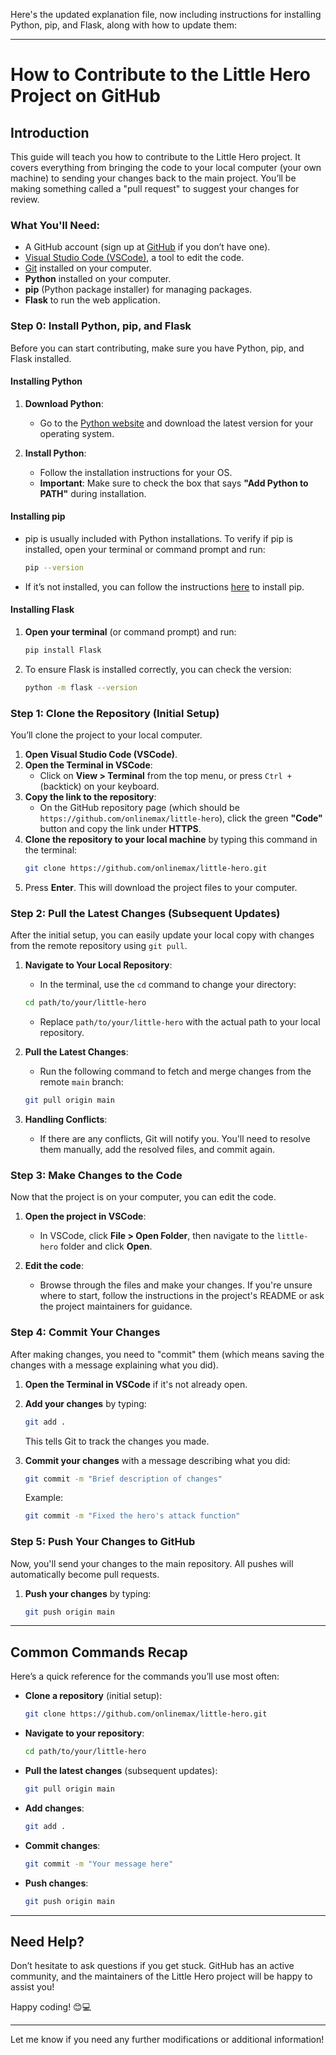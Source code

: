 Here's the updated explanation file, now including instructions for installing Python, pip, and Flask, along with how to update them:

---

# How to Contribute to the Little Hero Project on GitHub

## Introduction
This guide will teach you how to contribute to the Little Hero project. It covers everything from bringing the code to your local computer (your own machine) to sending your changes back to the main project. You’ll be making something called a "pull request" to suggest your changes for review.

### What You'll Need:
- A GitHub account (sign up at [GitHub](https://github.com) if you don’t have one).
- [Visual Studio Code (VSCode)](https://code.visualstudio.com/), a tool to edit the code.
- [Git](https://git-scm.com/) installed on your computer.
- **Python** installed on your computer.
- **pip** (Python package installer) for managing packages.
- **Flask** to run the web application.

### Step 0: Install Python, pip, and Flask
Before you can start contributing, make sure you have Python, pip, and Flask installed.

#### Installing Python
1. **Download Python**:
   - Go to the [Python website](https://www.python.org/downloads/) and download the latest version for your operating system.

2. **Install Python**:
   - Follow the installation instructions for your OS.
   - **Important**: Make sure to check the box that says **"Add Python to PATH"** during installation.

#### Installing pip
- pip is usually included with Python installations. To verify if pip is installed, open your terminal or command prompt and run:
  ```bash
  pip --version
  ```
- If it’s not installed, you can follow the instructions [here](https://pip.pypa.io/en/stable/installation/) to install pip.

#### Installing Flask
1. **Open your terminal** (or command prompt) and run:
   ```bash
   pip install Flask
   ```

2. To ensure Flask is installed correctly, you can check the version:
   ```bash
   python -m flask --version
   ```

### Step 1: Clone the Repository (Initial Setup)
You’ll clone the project to your local computer.

1. **Open Visual Studio Code (VSCode)**.
2. **Open the Terminal in VSCode**:
   - Click on **View > Terminal** from the top menu, or press `Ctrl + ` (backtick) on your keyboard.
3. **Copy the link to the repository**:
   - On the GitHub repository page (which should be `https://github.com/onlinemax/little-hero`), click the green **"Code"** button and copy the link under **HTTPS**.
4. **Clone the repository to your local machine** by typing this command in the terminal:
   ```bash
   git clone https://github.com/onlinemax/little-hero.git
   ```
5. Press **Enter**. This will download the project files to your computer.

### Step 2: Pull the Latest Changes (Subsequent Updates)
After the initial setup, you can easily update your local copy with changes from the remote repository using `git pull`.

1. **Navigate to Your Local Repository**:
   - In the terminal, use the `cd` command to change your directory:
   ```bash
   cd path/to/your/little-hero
   ```
   - Replace `path/to/your/little-hero` with the actual path to your local repository.

2. **Pull the Latest Changes**:
   - Run the following command to fetch and merge changes from the remote `main` branch:
   ```bash
   git pull origin main
   ```

3. **Handling Conflicts**:
   - If there are any conflicts, Git will notify you. You'll need to resolve them manually, add the resolved files, and commit again.

### Step 3: Make Changes to the Code
Now that the project is on your computer, you can edit the code.

1. **Open the project in VSCode**:
   - In VSCode, click **File > Open Folder**, then navigate to the `little-hero` folder and click **Open**.
   
2. **Edit the code**:
   - Browse through the files and make your changes. If you're unsure where to start, follow the instructions in the project's README or ask the project maintainers for guidance.

### Step 4: Commit Your Changes
After making changes, you need to "commit" them (which means saving the changes with a message explaining what you did).

1. **Open the Terminal in VSCode** if it's not already open.
2. **Add your changes** by typing:
   ```bash
   git add .
   ```
   This tells Git to track the changes you made.

3. **Commit your changes** with a message describing what you did:
   ```bash
   git commit -m "Brief description of changes"
   ```
   Example: 
   ```bash
   git commit -m "Fixed the hero's attack function"
   ```

### Step 5: Push Your Changes to GitHub
Now, you'll send your changes to the main repository. All pushes will automatically become pull requests.

1. **Push your changes** by typing:
   ```bash
   git push origin main
   ```


---

## Common Commands Recap
Here’s a quick reference for the commands you’ll use most often:

- **Clone a repository** (initial setup):
  ```bash
  git clone https://github.com/onlinemax/little-hero.git
  ```

- **Navigate to your repository**:
  ```bash
  cd path/to/your/little-hero
  ```

- **Pull the latest changes** (subsequent updates):
  ```bash
  git pull origin main
  ```

- **Add changes**:
  ```bash
  git add .
  ```

- **Commit changes**:
  ```bash
  git commit -m "Your message here"
  ```

- **Push changes**:
  ```bash
  git push origin main
  ```

---

## Need Help?
Don’t hesitate to ask questions if you get stuck. GitHub has an active community, and the maintainers of the Little Hero project will be happy to assist you!

Happy coding! 😊💻

---

Let me know if you need any further modifications or additional information!
